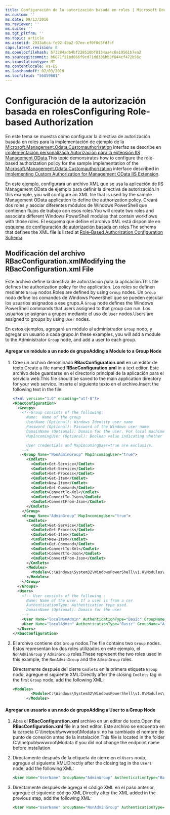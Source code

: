 ```yaml
---
title: Configuración de la autorización basada en roles | Microsoft Docs
ms.custom: ''
ms.date: 09/13/2016
ms.reviewer: ''
ms.suite: ''
ms.tgt_pltfrm: ''
ms.topic: article
ms.assetid: 2933a6ca-fe92-4ba2-97ee-ef0f0d5fdfcf
caps.latest.revision: 8
ms.openlocfilehash: b73284adb4bf228510bf8134aa4c6a10561b7ea2
ms.sourcegitcommit: b6871f21bd666f9cd71dd336bb3f844cf472b56c
ms.translationtype: MT
ms.contentlocale: es-ES
ms.lasthandoff: 02/03/2019
ms.locfileid: "56859601"
---
```

# <a name="configuring-role-based-authorization"></a><span data-ttu-id="aa599-102">Configuración de la autorización basada en roles</span><span class="sxs-lookup"><span data-stu-id="aa599-102">Configuring Role-based Authorization</span></span>

<span data-ttu-id="aa599-103">En este tema se muestra cómo configurar la directiva de autorización basada en roles para la implementación de ejemplo de la [Microsoft.Management.Odata.Customauthorization](/dotnet/api/Microsoft.Management.Odata.CustomAuthorization) interfaz se describe en [implementación personalizada Autorización para la extensión IIS Management OData](./implementing-custom-authorization-for-a-management-odata-web-service.md).</span><span class="sxs-lookup"><span data-stu-id="aa599-103">This topic demonstrates how to configure the role-based authorization policy for the sample implementation of the [Microsoft.Management.Odata.Customauthorization](/dotnet/api/Microsoft.Management.Odata.CustomAuthorization) interface described in [Implementing Custom Authorization for Management OData IIS Extension](./implementing-custom-authorization-for-a-management-odata-web-service.md).</span></span>

<span data-ttu-id="aa599-104">En este ejemplo, configurará un archivo XML que se usa la aplicación de IIS Management OData de ejemplo para definir la directiva de autorización.</span><span class="sxs-lookup"><span data-stu-id="aa599-104">In this example, you will configure an XML file that is used by the sample Management OData application to define the authorization policy.</span></span> <span data-ttu-id="aa599-105">Creará dos roles y asociar diferentes módulos de Windows PowerShell que contienen flujos de trabajo con esos roles.</span><span class="sxs-lookup"><span data-stu-id="aa599-105">You will create two roles and associate different Windows PowerShell modules that contain workflows with those roles.</span></span> <span data-ttu-id="aa599-106">El esquema que define el archivo XML está disponible en [esquema de configuración de autorización basada en roles](./role-based-authorization-configuration-schema.md).</span><span class="sxs-lookup"><span data-stu-id="aa599-106">The schema that defines the XML file is listed at [Role-Based Authorization Configuration Schema](./role-based-authorization-configuration-schema.md).</span></span>

## <a name="modifying-the-rbacconfigurationxml-file"></a><span data-ttu-id="aa599-107">Modificación del archivo RBacConfiguration.xml</span><span class="sxs-lookup"><span data-stu-id="aa599-107">Modifying the RBacConfiguration.xml File</span></span>

<span data-ttu-id="aa599-108">Este archivo define la directiva de autorización para la aplicación.</span><span class="sxs-lookup"><span data-stu-id="aa599-108">This file defines the authorization policy for the application.</span></span> <span data-ttu-id="aa599-109">Los roles se definen mediante `Group` nodos.</span><span class="sxs-lookup"><span data-stu-id="aa599-109">Roles are defined by using `Group` nodes.</span></span> <span data-ttu-id="aa599-110">Un `Group` nodo define los comandos de Windows PowerShell que se pueden ejecutar los usuarios asignados a ese grupo.</span><span class="sxs-lookup"><span data-stu-id="aa599-110">A `Group` node defines the Windows PowerShell commands that users assigned to that group can run.</span></span> <span data-ttu-id="aa599-111">Los usuarios se asignan a grupos mediante el uso de `User` nodos.</span><span class="sxs-lookup"><span data-stu-id="aa599-111">Users are assigned to groups by using `User` nodes.</span></span>

<span data-ttu-id="aa599-112">En estos ejemplos, agregará un módulo al administrador `Group` nodo, y agregar un usuario a cada grupo.</span><span class="sxs-lookup"><span data-stu-id="aa599-112">In these examples, you will add a module to the Administrator `Group` node, and add a user to each group.</span></span>

#### <a name="adding-a-module-to-a-group-node"></a><span data-ttu-id="aa599-113">Agregar un módulo a un nodo de grupo</span><span class="sxs-lookup"><span data-stu-id="aa599-113">Adding a Module to a Group Node</span></span>

1. <span data-ttu-id="aa599-114">Cree un archivo denominado **RBacConfiguration.xml** en un editor de texto.</span><span class="sxs-lookup"><span data-stu-id="aa599-114">Create a file named **RBacConfiguration.xml** in a text editor.</span></span> <span data-ttu-id="aa599-115">Este archivo debe guardarse en el directorio principal de la aplicación para el servicio web.</span><span class="sxs-lookup"><span data-stu-id="aa599-115">This file should be saved to the main application directory for your web service.</span></span> <span data-ttu-id="aa599-116">Inserte el siguiente texto en el archivo.</span><span class="sxs-lookup"><span data-stu-id="aa599-116">Insert the following text in the file.</span></span>

   ```xml
   <?xml version="1.0" encoding="utf-8"?>
   <RbacConfiguration>
     <Groups>
       <!--Group consists of the following:
         Name:  Name of the group
         UserName (Optional): Windows Identity user name
         Password (Optional): Password of the Windows user name
         DomainName (Optional): Domain for the user. For local machine account either do not include them or give the machine name. Do not give empty string
         MapIncomingUser (Optional): Boolean value indicating whether to execute cmdlet in the context of network client.

         User credentials and MapIncomingUser=true are exclusive.
       -->
       <Group Name="NonAdminGroup" MapIncomingUser="true">
         <Cmdlets>
           <Cmdlet>Get-Service</Cmdlet>
           <Cmdlet>Set-Service</Cmdlet>
           <Cmdlet>Get-Process</Cmdlet>
           <Cmdlet>Get-Item</Cmdlet>
           <Cmdlet>New-Item</Cmdlet>
           <Cmdlet>Get-Command</Cmdlet>
           <Cmdlet>ConvertTo-Xml</Cmdlet>
           <Cmdlet>ConvertTo-Json</Cmdlet>
           <Cmdlet>ConvertFrom-Json</Cmdlet>
         </Cmdlets>
       </Group>
       <Group Name="AdminGroup" MapIncomingUser="true">
         <Cmdlets>
           <Cmdlet>Get-Service</Cmdlet>
           <Cmdlet>Get-Process</Cmdlet>
           <Cmdlet>Get-Item</Cmdlet>
           <Cmdlet>New-Item</Cmdlet>
           <Cmdlet>Get-Command</Cmdlet>
           <Cmdlet>ConvertTo-Xml</Cmdlet>
           <Cmdlet>ConvertTo-Json</Cmdlet>
           <Cmdlet>ConvertFrom-Json</Cmdlet>
         </Cmdlets>
         <Modules>
           <Module>C:\Windows\System32\WindowsPowerShell\v1.0\Modules\ServerManager\ServerManager.psd1</Module>
         </Modules>
       </Group>
     </Groups>
     <Users>
       <!-- User consists of the following :
         Name: Name of the user. If a user is from a cer
         AuthenticationType: Authentication type used.
         DomainName (Optional): Domain for the user
       -->
       <User Name="localNonAdmin" AuthenticationType="Basic" GroupName="NonAdminGroup" />
       <User Name="localAdmin" AuthenticationType="Basic" GroupName="AdminGroup" />
     </Users>
   </RbacConfiguration>
   ```

2. <span data-ttu-id="aa599-117">El archivo contiene dos `Group` nodos.</span><span class="sxs-lookup"><span data-stu-id="aa599-117">The file contains two `Group` nodes.</span></span> <span data-ttu-id="aa599-118">Estos representan los dos roles utilizados en este ejemplo, el `NonAdminGroup` y `AdminGroup` roles.</span><span class="sxs-lookup"><span data-stu-id="aa599-118">These represent the two roles used in this example, the `NonAdminGroup` and the `AdminGroup` roles.</span></span>

   <span data-ttu-id="aa599-119">Directamente después del cierre `Cmdlets` en la primera etiqueta `Group` nodo, agregue el siguiente XML:</span><span class="sxs-lookup"><span data-stu-id="aa599-119">Directly after the closing `Cmdlets` tag in the first `Group` node, add the following XML:</span></span>

   ```xml
   <Modules>
           <Module>C:\Windows\System32\WindowsPowerShell\v1.0\Modules\ServerManager\ServerManager.psd1</Module>
         </Modules>
   ```

#### <a name="adding-a-user-to-a-group-node"></a><span data-ttu-id="aa599-120">Agregar un usuario a un nodo de grupo</span><span class="sxs-lookup"><span data-stu-id="aa599-120">Adding a User to a Group Node</span></span>

1. <span data-ttu-id="aa599-121">Abra el **RBacConfiguration.xml** archivo en un editor de texto.</span><span class="sxs-lookup"><span data-stu-id="aa599-121">Open the **RBacConfiguration.xml** file in a text editor.</span></span> <span data-ttu-id="aa599-122">Este archivo se encuentra en la carpeta C:\\\inetpub\wwwroot\Modata si no ha cambiado el nombre de punto de conexión antes de la instalación.</span><span class="sxs-lookup"><span data-stu-id="aa599-122">This file is located in the folder C:\\\inetpub\wwwroot\Modata  if you did not change the endpoint name before installation.</span></span>

2. <span data-ttu-id="aa599-123">Directamente después de la etiqueta de cierre en el `Users` nodo, agregue el siguiente XML:</span><span class="sxs-lookup"><span data-stu-id="aa599-123">Directly after the closing tag in the `Users` node, add the following XML:</span></span>

   ```xml
   <User Name="UserName" GroupName="AdminGroup" AuthenticationType="Basic" DomainName="DomainName"/>
   ```

3. <span data-ttu-id="aa599-124">Directamente después de agrega el código XML en el paso anterior, agregue el siguiente código XML:</span><span class="sxs-lookup"><span data-stu-id="aa599-124">Directly after the XML added in the previous step, add the following XML:</span></span>

   ```xml
   <User Name="UserName" GroupName="NonAdminGroup" AuthenticationType="Basic" DomainName="DomainName"/>
   ```